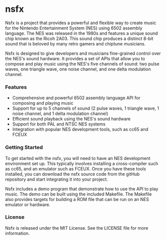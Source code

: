 # nsfx
Nsfx is a project that provides a powerful and flexible way to create music for the Nintendo Entertainment System (NES) using 6502 assembly language. The NES was released in the 1980s and features a unique sound chip known as the Ricoh 2A03. This sound chip produces a distinct 8-bit sound that is beloved by many retro gamers and chiptune musicians.

Nsfx is designed to give developers and musicians fine-grained control over the NES's sound hardware. It provides a set of APIs that allow you to compose and play music using the NES's five channels of sound: two pulse waves, one triangle wave, one noise channel, and one delta modulation channel.

### Features

+ Comprehensive and powerful 6502 assembly language API for composing and playing music
+ Support for up to 5 channels of sound (2 pulse waves, 1 triangle wave, 1 noise channel, and 1 delta modulation channel)
+ Efficient sound playback using the NES's sound hardware
+ Support for both PAL and NTSC NES systems
+ Integration with popular NES development tools, such as cc65 and FCEUX

### Getting Started

To get started with the nsfx, you will need to have an NES development environment set up. This typically involves installing a cross-compiler such as cc65, and an emulator such as FCEUX. Once you have these tools installed, you can download the nsfx source code from the gitHub repository and start integrating it into your project.

Nsfx includes a demo program that demonstrate how to use the API to play music. The demo can be built using the included Makefile. The Makefile also provides targets for building a ROM file that can be run on an NES emulator or hardware.

### License

Nsfx is released under the MIT License. See the LICENSE file for more information.
